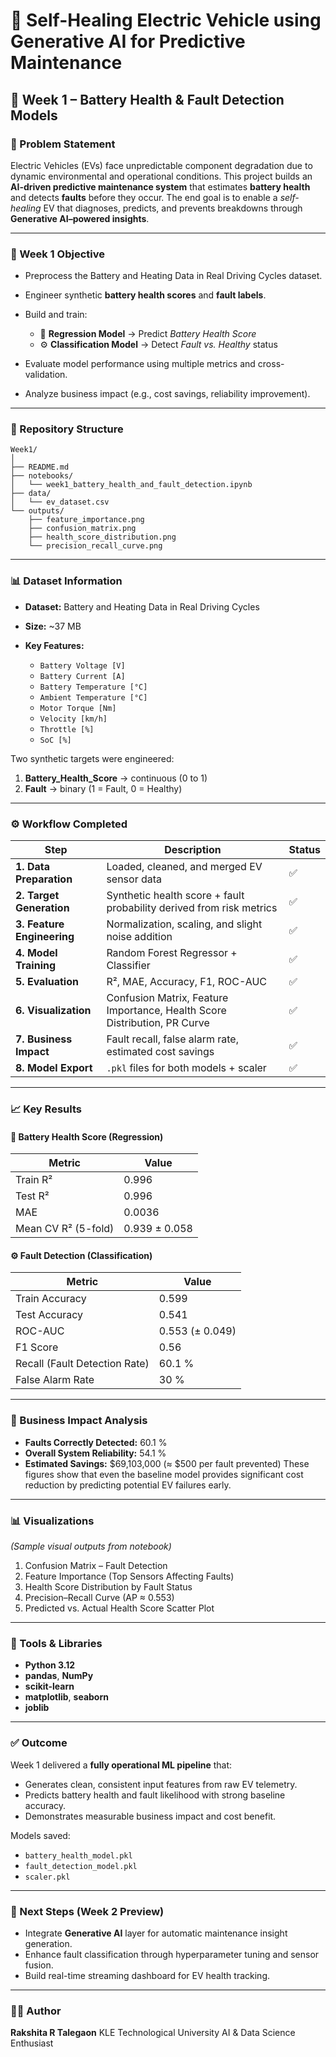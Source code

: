 # 🔋 Self-Healing Electric Vehicle using Generative AI for Predictive Maintenance

## 📅 Week 1 – Battery Health & Fault Detection Models

### 🧠 Problem Statement

Electric Vehicles (EVs) face unpredictable component degradation due to dynamic environmental and operational conditions.
This project builds an **AI-driven predictive maintenance system** that estimates **battery health** and detects **faults** before they occur.
The end goal is to enable a *self-healing* EV that diagnoses, predicts, and prevents breakdowns through **Generative AI–powered insights**.

---

### 🎯 Week 1 Objective

* Preprocess the Battery and Heating Data in Real Driving Cycles dataset.
* Engineer synthetic **battery health scores** and **fault labels**.
* Build and train:

  * 🧩 **Regression Model** → Predict *Battery Health Score*
  * ⚙️ **Classification Model** → Detect *Fault vs. Healthy* status
* Evaluate model performance using multiple metrics and cross-validation.
* Analyze business impact (e.g., cost savings, reliability improvement).

---

### 📁 Repository Structure

```
Week1/
│
├── README.md
├── notebooks/
│   └── week1_battery_health_and_fault_detection.ipynb
├── data/
│   └── ev_dataset.csv
└── outputs/
    ├── feature_importance.png
    ├── confusion_matrix.png
    ├── health_score_distribution.png
    └── precision_recall_curve.png
```

---

### 📊 Dataset Information

* **Dataset:** Battery and Heating Data in Real Driving Cycles
* **Size:** ~37 MB 
* **Key Features:**

  * `Battery Voltage [V]`
  * `Battery Current [A]`
  * `Battery Temperature [°C]`
  * `Ambient Temperature [°C]`
  * `Motor Torque [Nm]`
  * `Velocity [km/h]`
  * `Throttle [%]`
  * `SoC [%]`

Two synthetic targets were engineered:

1. **Battery_Health_Score** → continuous (0 to 1)
2. **Fault** → binary (1 = Fault, 0 = Healthy)

---

### ⚙️ Workflow Completed

| Step                       | Description                                                               | Status |
| -------------------------- | ------------------------------------------------------------------------- | ------ |
| **1. Data Preparation**    | Loaded, cleaned, and merged EV sensor data                                | ✅      |
| **2. Target Generation**   | Synthetic health score + fault probability derived from risk metrics      | ✅      |
| **3. Feature Engineering** | Normalization, scaling, and slight noise addition                         | ✅      |
| **4. Model Training**      | Random Forest Regressor + Classifier                                      | ✅      |
| **5. Evaluation**          | R², MAE, Accuracy, F1, ROC-AUC                                            | ✅      |
| **6. Visualization**       | Confusion Matrix, Feature Importance, Health Score Distribution, PR Curve | ✅      |
| **7. Business Impact**     | Fault recall, false alarm rate, estimated cost savings                    | ✅      |
| **8. Model Export**        | `.pkl` files for both models + scaler                                     | ✅      |

---

### 📈 Key Results

#### 🔋 Battery Health Score (Regression)

| Metric              | Value         |
| ------------------- | ------------- |
| Train R²            | 0.996         |
| Test R²             | 0.996         |
| MAE                 | 0.0036        |
| Mean CV R² (5-fold) | 0.939 ± 0.058 |

#### ⚙️ Fault Detection (Classification)

| Metric                        | Value           |
| ----------------------------- | --------------- |
| Train Accuracy                | 0.599           |
| Test Accuracy                 | 0.541           |
| ROC-AUC                       | 0.553 (± 0.049) |
| F1 Score                      | 0.56            |
| Recall (Fault Detection Rate) | 60.1 %          |
| False Alarm Rate              | 30 %            |

---

### 💼 Business Impact Analysis

* **Faults Correctly Detected:** 60.1 %
* **Overall System Reliability:** 54.1 %
* **Estimated Savings:** $69,103,000 (≈ $500 per fault prevented)
  These figures show that even the baseline model provides significant cost reduction by predicting potential EV failures early.

---

### 📊 Visualizations

*(Sample visual outputs from notebook)*

1. Confusion Matrix – Fault Detection
2. Feature Importance (Top Sensors Affecting Faults)
3. Health Score Distribution by Fault Status
4. Precision–Recall Curve (AP ≈ 0.553)
5. Predicted vs. Actual Health Score Scatter Plot

---

### 🧩 Tools & Libraries

* **Python 3.12**
* **pandas**, **NumPy**
* **scikit-learn**
* **matplotlib**, **seaborn**
* **joblib**

---

### ✅ Outcome

Week 1 delivered a **fully operational ML pipeline** that:

* Generates clean, consistent input features from raw EV telemetry.
* Predicts battery health and fault likelihood with strong baseline accuracy.
* Demonstrates measurable business impact and cost benefit.

Models saved:

* `battery_health_model.pkl`
* `fault_detection_model.pkl`
* `scaler.pkl`

---

### 🚀 Next Steps (Week 2 Preview)

* Integrate **Generative AI** layer for automatic maintenance insight generation.
* Enhance fault classification through hyperparameter tuning and sensor fusion.
* Build real-time streaming dashboard for EV health tracking.

---

### 👩‍💻 Author

**Rakshita R Talegaon**
KLE Technological University
AI & Data Science Enthusiast
